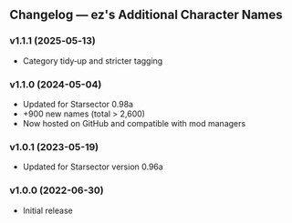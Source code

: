 ## Changelog — ez's Additional Character Names

### v1.1.1 (2025‑05‑13)
- Category tidy‑up and stricter tagging
  
### v1.1.0 (2024-05-04)
- Updated for Starsector 0.98a
- +900 new names (total > 2,600)
- Now hosted on GitHub and compatible with mod managers
  
### v1.0.1 (2023-05-19)
- Updated for Starsector version 0.96a

### v1.0.0 (2022-06-30)
- Initial release
